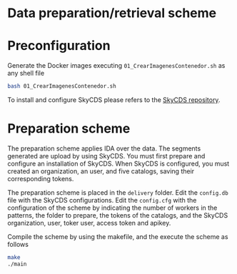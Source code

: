 # Data preparation/retrieval scheme 


# Preconfiguration

Generate the Docker images executing ```01_CrearImagenesContenedor.sh``` as any shell file
```bash
bash 01_CrearImagenesContenedor.sh
```

To install and configure SkyCDS please refers to the [SkyCDS repository](http://disys0.tamps.cinvestav.mx:9090/skycds/services.git). 

# Preparation scheme
The preparation scheme applies IDA over the data. The segments generated are upload by using SkyCDS. You must first prepare and configure an installation of SkyCDS. When SkyCDS is configured, you must created an organization, an user, and five catalogs, saving their corresponding tokens.

The preparation scheme is placed in the ```delivery``` folder. Edit the  ```config.db``` file with the SkyCDS configurations. Edit the ```config.cfg``` with the configuration of the scheme by indicating the number of workers in the patterns, the folder to prepare, the tokens of the catalogs, and the SkyCDS organization, user, toker user, access token and apikey.

Compile the scheme by using the makefile, and the execute the scheme as follows

```bash
make
./main
```
